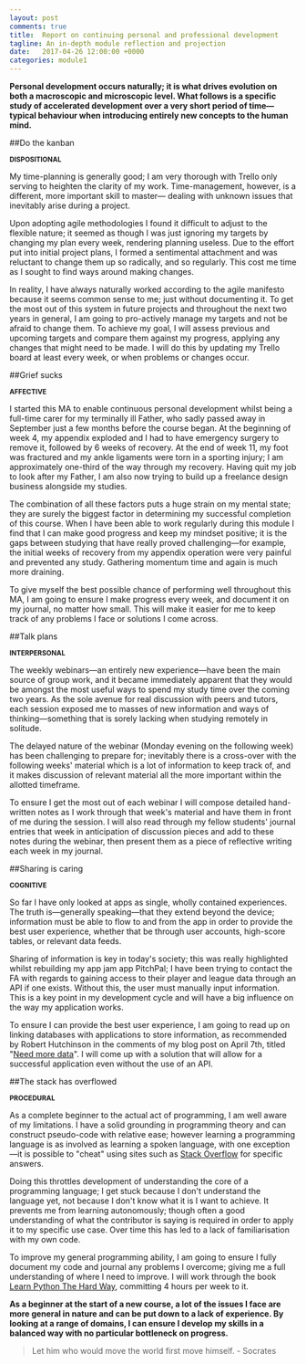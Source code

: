 ```yaml
---
layout: post
comments: true
title:  Report on continuing personal and professional development
tagline: An in-depth module reflection and projection
date:   2017-04-26 12:00:00 +0000
categories: module1
---
```


**Personal development occurs naturally; it is what drives evolution on both a macroscopic and microscopic level. What follows is a specific study of accelerated development over a very short period of time&mdash;typical behaviour when introducing entirely new concepts to the human mind.**

##Do the kanban

<sup>**DISPOSITIONAL**</sup>

My time-planning is generally good; I am very thorough with Trello only serving to heighten the clarity of my work. Time-management, however, is a different, more important skill to master&mdash; dealing with unknown issues that inevitably arise during a project.

Upon adopting agile methodologies I found it difficult to adjust to the flexible nature; it seemed as though I was just ignoring my targets by changing my plan every week, rendering planning useless. Due to the effort put into initial project plans, I formed a sentimental attachment and was reluctant to change them up so radically, and so regularly. This cost me time as I sought to find ways around making changes.

In reality, I have always naturally worked according to the agile manifesto because it seems common sense to me; just without documenting it. To get the most out of this system in future projects and throughout the next two years in general, I am going to pro-actively manage my targets and not be afraid to change them. To achieve my goal, I will assess previous and upcoming targets and compare them against my progress, applying any changes that might need to be made. I will do this by updating my Trello board at least every week, or when problems or changes occur.

##Grief sucks

<sup>**AFFECTIVE**</sup>

I started this MA to enable continuous personal development whilst being a full-time carer for my terminally ill Father, who sadly passed away in September just a few months before the course began. At the beginning of week 4, my appendix exploded and I had to have emergency surgery to remove it, followed by 6 weeks of recovery.  At the end of week 11, my foot was fractured and my ankle ligaments were torn in a sporting injury; I am approximately one-third of the way through my recovery. Having quit my job to look after my Father, I am also now trying to build up a freelance design business alongside my studies.

The combination of all these factors puts a huge strain on my mental state; they are surely the biggest factor in determining my successful completion of this course. When I have been able to work regularly during this module I find that I can make good progress and keep my mindset positive; it is the gaps between studying that have really proved challenging&mdash;for example, the initial weeks of recovery from my appendix operation were very painful and prevented any study. Gathering momentum time and again is much more draining.

To give myself the best possible chance of performing well throughout this MA, I am going to ensure I make progress every week, and document it on my journal, no matter how small. This will make it easier for me to keep track of any problems I face or solutions I come across.

##Talk plans

<sup>**INTERPERSONAL**</sup>

The weekly webinars&mdash;an entirely new experience&mdash;have been the main source of group work, and it became immediately apparent that they would be amongst the most useful ways to spend my study time over the coming two years. As the sole avenue for real discussion with peers and tutors, each session exposed me to masses of new information and ways of thinking&mdash;something that is sorely lacking when studying remotely in solitude.

The delayed nature of the webinar (Monday evening on the following week) has been challenging to prepare for; inevitably there is a cross-over with the following weeks' material which is a lot of information to keep track of, and it makes discussion of relevant material all the more important within the allotted timeframe.

To ensure I get the most out of each webinar I will compose detailed hand-written notes as I work through that week's material and have them in front of me during the session. I will also read through my fellow students' journal entries that week in anticipation of discussion pieces and add to these notes during the webinar, then present them as a piece of reflective writing each week in my journal.

##Sharing is caring

<sup>**COGNITIVE**</sup>

So far I have only looked at apps as single, wholly contained experiences. The truth is&mdash;generally speaking&mdash;that they extend beyond the device; information must be able to flow to and from the app in order to provide the best user experience, whether that be through user accounts, high-score tables, or relevant data feeds.

Sharing of information is key in today's society; this was really highlighted whilst rebuilding my app jam app PitchPal; I have been trying to contact the FA with regards to gaining access to their player and league data through an API if one exists. Without this, the user must manually input information. This is a key point in my development cycle and will have a big influence on the way my application works.

To ensure I can provide the best user experience, I am going to read up on linking databases with applications to store information, as recommended by Robert Hutchinson in the comments of my blog post on April 7th, titled "[Need more data](http://ma.philpenny.co.uk/module1/2017/04/17/api-vs-scraping.html)". I will come up with a solution that will allow for a successful application even without the use of an API.

##The stack has overflowed

<sup>**PROCEDURAL**</sup>

As a complete beginner to the actual act of programming, I am well aware of my limitations. I have a solid grounding in programming theory and can construct pseudo-code with relative ease; however learning a programming language is as involved as learning a spoken language, with one exception&mdash;it is possible to "cheat" using sites such as [Stack Overflow](https://stackoverflow.com/) for specific answers.

Doing this throttles development of understanding the core of a programming language; I get stuck because I don't understand the language yet, not because I don't know what it is I want to achieve. It prevents me from learning autonomously; though often a good understanding of what the contributor is saying is required in order to apply it to my specific use case. Over time this has led to a lack of familiarisation with my own code.

To improve my general programming ability, I am going to ensure I fully document my code and journal any problems I overcome; giving me a full understanding of where I need to improve. I will work through the book [Learn Python The Hard Way](https://learnpythonthehardway.org/), committing 4 hours per week to it.

**As a beginner at the start of a new course, a lot of the issues I face are more general in nature and can be put down to a lack of experience. By looking at a range of domains, I can ensure I develop my skills in a balanced way with no particular bottleneck on progress.**

> Let him who would move the world first move himself. - Socrates
